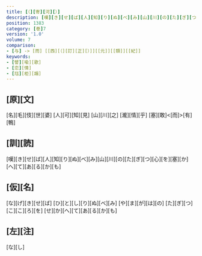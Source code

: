 ```yaml
---
title: [（][寄][河][）]
description: [嘆][き][せ][ば][人][知][り][ぬ][べ][み][山][川][の][た][ぎ][つ][心][を][塞][か][へ][て][あ][る][か][も]
position: 1383
category: [巻]7
version: '1.0'
volume: 7
comparison:
- [与] -> [而] [[西][（][訂][正][）]][[元]][[類]][[紀]]
keywords:
- [譬][喩][歌]
- [恋][情]
- [尫][柜][蹋]
---
```


## [原][文]

[名][毛][伎][世][婆] [人][可][知][見] [山][川][之] [瀧][情][乎] [塞][敢]<[而]>[有][鴨]

## [訓][読]

[嘆][き][せ][ば][人][知][り][ぬ][べ][み][山][川][の][た][ぎ][つ][心][を][塞][か][へ][て][あ][る][か][も]

## [仮][名]

[な][げ][き][せ][ば] [ひ][と][し][り][ぬ][べ][み] [や][ま][が][は][の] [た][ぎ][つ][こ][こ][ろ][を] [せ][か][へ][て][あ][る][か][も]

## [左][注]

[な][し]

